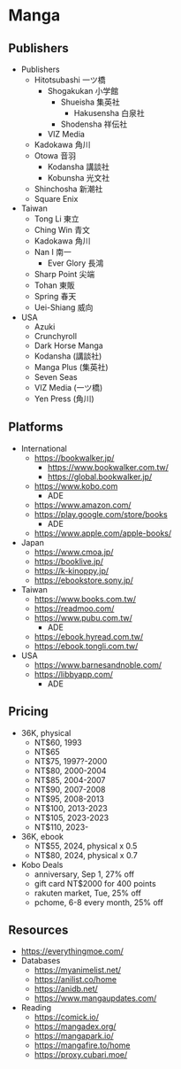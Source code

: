 Manga
=====

## Publishers

- Publishers
  - Hitotsubashi 一ツ橋
    - Shogakukan 小学館
      - Shueisha 集英社
        - Hakusensha 白泉社
      - Shodensha 祥伝社
    - VIZ Media
  - Kadokawa 角川
  - Otowa 音羽
    - Kodansha 講談社
    - Kobunsha 光文社
  - Shinchosha 新潮社
  - Square Enix
- Taiwan
  - Tong Li 東立
  - Ching Win 青文
  - Kadokawa 角川
  - Nan I 南一
    - Ever Glory 長鴻
  - Sharp Point 尖端
  - Tohan 東販
  - Spring 春天
  - Uei-Shiang 威向
- USA
  - Azuki
  - Crunchyroll
  - Dark Horse Manga
  - Kodansha (講談社)
  - Manga Plus (集英社)
  - Seven Seas
  - VIZ Media (一ツ橋)
  - Yen Press (角川)

## Platforms

- International
  - <https://bookwalker.jp/>
    - <https://www.bookwalker.com.tw/>
    - <https://global.bookwalker.jp/>
  - <https://www.kobo.com>
    - ADE
  - <https://www.amazon.com/>
  - <https://play.google.com/store/books>
    - ADE
  - <https://www.apple.com/apple-books/>
- Japan
  - <https://www.cmoa.jp/>
  - <https://booklive.jp/>
  - <https://k-kinoppy.jp/>
  - <https://ebookstore.sony.jp/>
- Taiwan
  - <https://www.books.com.tw/>
  - <https://readmoo.com/>
  - <https://www.pubu.com.tw/>
    - ADE
  - <https://ebook.hyread.com.tw/>
  - <https://ebook.tongli.com.tw/>
- USA
  - <https://www.barnesandnoble.com/>
  - <https://libbyapp.com/>
    - ADE

## Pricing

- 36K, physical
  - NT$60, 1993
  - NT$65
  - NT$75, 1997?-2000
  - NT$80, 2000-2004
  - NT$85, 2004-2007
  - NT$90, 2007-2008
  - NT$95, 2008-2013
  - NT$100, 2013-2023
  - NT$105, 2023-2023
  - NT$110, 2023-
- 36K, ebook
  - NT$55, 2024, physical x 0.5
  - NT$80, 2024, physical x 0.7
- Kobo Deals
  - anniversary, Sep 1, 27% off
  - gift card NT$2000 for 400 points
  - rakuten market, Tue, 25% off
  - pchome, 6-8 every month, 25% off

## Resources

- <https://everythingmoe.com/>
- Databases
  - <https://myanimelist.net/>
  - <https://anilist.co/home>
  - <https://anidb.net/>
  - <https://www.mangaupdates.com/>
- Reading
  - <https://comick.io/>
  - <https://mangadex.org/>
  - <https://mangapark.io/>
  - <https://mangafire.to/home>
  - <https://proxy.cubari.moe/>
